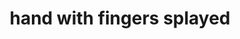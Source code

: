 ---
layout: smileys&emotion
title: hand with fingers splayed
emoji: hand_with_fingers_splayed
permalink: 🖐.html
image: assets/img/3moji/hand_with_fingers_splayed.png
---
